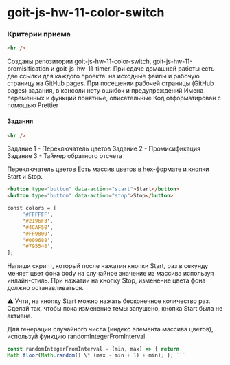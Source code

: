 # goit-js-hw-11-color-switch

### Критерии приема

```html
<hr />
```

Созданы репозитории goit-js-hw-11-color-switch, goit-js-hw-11-promisification и
goit-js-hw-11-timer. При сдаче домашней работы есть две ссылки для каждого
проекта: на исходные файлы и рабочую страницу на GitHub pages. При посещении
рабочей страницы (GitHub pages) задания, в консоли нету ошибок и предупреждений
Имена переменных и функций понятные, описательные Код отформатирован с помощью
Prettier

#### Задания

```html
<hr />
```

Задание 1 - Переключатель цветов Задание 2 - Промисификация Задание 3 - Таймер
обратного отсчета

Переключатель цветов Есть массив цветов в hex-формате и кнопки Start и Stop.

```html
<button type="button" data-action="start">Start</button>
<button type="button" data-action="stop">Stop</button>
```

```css
const colors = [
     '#FFFFFF',
     '#2196F3',
     '#4CAF50',
     '#FF9800',
     '#009688',
     '#795548',
];
```

Напиши скрипт, который после нажатия кнопки Start, раз в секунду меняет цвет
фона body на случайное значение из массива используя инлайн-стиль. При нажатии
на кнопку Stop, изменение цвета фона должно останавливаться.

⚠️ Учти, на кнопку Start можно нажать бесконечное количество раз. Сделай так,
чтобы пока изменение темы запушено, кнопка Start была не активна.

Для генерации случайного числа (индекс элемента массива цветов), используй
функцию randomIntegerFromInterval.

````Javascript
const randomIntegerFromInterval = (min, max) => { return
Math.floor(Math.random() \* (max - min + 1) + min); }; ```
````
